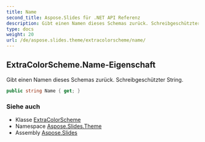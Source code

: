 ```yaml
---  
title: Name
second_title: Aspose.Slides für .NET API Referenz  
description: Gibt einen Namen dieses Schemas zurück. Schreibgeschützter String.
type: docs  
weight: 20  
url: /de/aspose.slides.theme/extracolorscheme/name/
---  
```


## ExtraColorScheme.Name-Eigenschaft  

Gibt einen Namen dieses Schemas zurück. Schreibgeschützter String.  

```csharp  
public string Name { get; }  
```  

### Siehe auch  

* Klasse [ExtraColorScheme](../../extracolorscheme)  
* Namespace [Aspose.Slides.Theme](../../extracolorscheme)  
* Assembly [Aspose.Slides](../../../)  

<!-- DO NOT EDIT: generiert von xmldocmd für Aspose.Slides.dll -->  